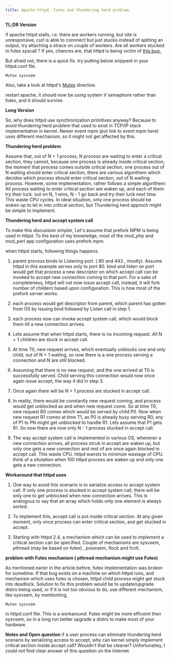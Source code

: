 ```yaml
---
title: Apache httpd, futex and thundering herd problem.
---
```

**TL;DR Version** 

if apache httpd stalls, i.e. there are workers running, but site is unresponsive, curl is able to connnect 
but just stucks instead of spitting an output, try attaching a strace on couple of workers. Are all workers 
stucked in futex syscall ? If yes, chances are, that httpd is being victim of [this bug.](https://groups.google.com/forum/#!topic/mechanical-sympathy/QbmpZxp6C64)

But afraid not, there is a quick fix. try putting below snippent in your httpd.conf file.

``` Mutex sysvsem ``` 

Also, take a look at httpd's [Mutex](https://httpd.apache.org/docs/2.4/mod/core.html#mutex) directive. 

restart apache, it should now be using system V semaphore rather than futex, and it should survive. 

**Long Version**

So, why does httpd use synchronization primitives anyway? Because to avoid thundering herd problem 
that used to exist in TCP/IP stack implementation in kernel. Newer event mpm (put link to event mpm here) 
uses different mechanism, so it might not get affected by this. 

**Thundering herd problem**

Assume that, out of N + 1 process,  N process are waiting to enter a critical section, they cannot, because
one process is already inside critical section, the moment that process comes outside critical section, one process
out of N waiting should enter critical section, there are various algorithem which decides which process should enter 
critical section, out of N waiting process. However, some implementation, rather follows a simple algorithem: All process
waiting to enter critical section are waken up, and each of them try their luck. out on N, 1 wins, N - 1 go back and try 
their luck next time. This waste CPU cycles. In ideal situation, only one process should be woken up to let in into critical 
section, but Thundering herd approch might be simple to implement. 


**Thundering herd and accept system call** 

To make this discussion simpler, Let's assume that prefork MPM is being used in httpd. To the best of my knowledge, 
most of the mod_php and mod_perl app configuration uses prefork mpm.

when httpd starts, following things happens. 

1.  parent process binds to Listening port. ( 80 and 443 , mostly). Assume httpd in this example serves only to port 80.
bind and listen on port would get that process a new descriptor on which accept call can be invoked to accept new connection coming
to that port. For a sake of completeness, httpd will not now issue accept call, instead, it will fork number of childern
based upon configuration. This is how most of the prefork server works.

2.  each process would get descriptor from parent, which parent has gotten from OS by issuing bind followed by Listen call in step 1.

3.  each process now can invoke accept system call, which would block them till a new connection arrives. 

4.  Lets assume that when httpd starts, there is no incoming request. All N + 1 children are stuck in accept call.

5.  At time T0, new request arrives, which eventually unblocks one and only child, out of N + 1 waiting, so now there is a 
one process serving a connection and N are still blocked.

6.  Assuming that there is no new request, and the one arrived at T0 is successfully served. Child serving this connection would now
once again issue accept, the way it did in step 3. 

7.  Once again there will be N + 1 process are stucked in accept call. 

8. In reality, there would be constantly new request coming, and process would get unblocked as and when new request come. 
So at time T0, new request R0 comes which would be served by child P0. Now when new request R1 comes at time T1, as P0 is already busy serving 
R0, any of P1 to PN might get unblocked to handle R1. Lets assume that P1 gets R1. So now there are now only N - 1 process stucked in accept call. 

9. The way accept system call is implemented in various OS, whenever a new connection arrives, all process stcuk in accept are waken up, 
but only one gets a new connection and rest of are once again blocked in accept call. This waste CPU. httpd wansts to minimize wastage of CPU. 
think of a situtation when 100 httpd process are waken up and only one gets a new connection. 


**Workaround that httpd uses** 
1.  One way to avoid this scenario is to serialize access to accept system call. If only one process is stucked in 
accept system call, there will be only one to get unblocked when new connection arrives. This is analogous to say 
that an array which holds only one element is always sorted.

2. To implement this, accept call is put inside critical section. At any given moment, only once process can enter critical section, and get 
stucked in accept. 

3. Starting with httpd 2.4, a mechanism which can be used to implement a critical section can be specified. Couple of mechanisms are 
sysvsem, pthread (may be based on futex) , posixsem, flock and fcntl. 

**problem with Futex mechanism ( pthread mechanism might use Futex)**

As mentioned earier in the article before, futex implementation was broken for sometime. If that bug exists on a machine on which 
httpd runs, and mechanism which uses futex is chosen, httpd child process might get stuck into deadlock. Solution to fix this 
problem would be to update/upgrade distro being used, or if it is not too obvious to do, use different mechanism, like sysvsem, 
by mentionting,

```Mutex sysvsem```

in httpd.conf file. This is a workaround. Futex might be more efficeint then sysvsem, so in a long run better upgrade a distro to make 
most of your hardware.

**Notes and Open question**
if a user process can eliminate thundering herd scenario by serializing access to accept, why can kernel simply implement critical section 
inside accept call? Wouldn't that be cleaner? Unfortunatley, I could not find clear answer of this question on the Internet.

